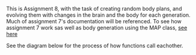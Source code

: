 This is Assignment 8, with the task of creating random body plans, and evolving them with changes in the brain and the body for each generation. Much of assignment 7's documentation will be referenced. To see how assignment 7 work sas well as body generation using the MAP class, [see here](https://github.com/blakefrank/mybots/tree/3d-morphologies)

See the diagram below for the process of how functions call eachother.
